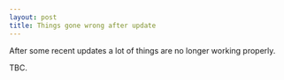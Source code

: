 ```yaml
---
layout: post
title: Things gone wrong after update
---
```


After some recent updates a lot of things are no longer working properly.

TBC.